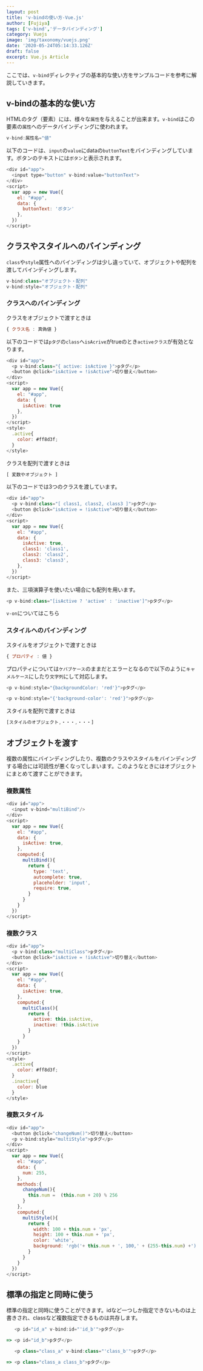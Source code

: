 ```yaml
---
layout: post
title: 'v-bindの使い方-Vue.js'
author: [Fujiya]
tags: ['v-bind','データバインディング']
category: Vuejs
image: 'img/taxonomy/vuejs.png'
date: '2020-05-24T05:14:33.126Z'
draft: false
excerpt: Vue.js Article
---
```


ここでは、`v-bind`ディレクティブの基本的な使い方をサンプルコードを参考に解説していきます。

## v-bindの基本的な使い方
HTMLのタグ（要素）には、様々な`属性`を与えることが出来ます。`v-bind`はこの要素の`属性`へのデータバインディングに使われます。

```js:title=Vue.js
v-bind:属性名="値"
```

以下のコードは、`input`の`value`にdataの`buttonText`をバインディングしています。ボタンのテキストには`ボタン`と表示されます。

```html:title=Vue.js
<div id="app">
  <input type="button" v-bind:value="buttonText">
</div>
<script>
  var app = new Vue({
    el: "#app",
    data: {
      buttonText: 'ボタン'
    },
  })
</script>
```

## クラスやスタイルへのバインディング
`class`や`style`属性へのバインディングは少し違っていて、オブジェクトや配列を渡してバインディングします。

```js:title=Vue.js
v-bind:class="オブジェクト・配列"
v-bind:style="オブジェクト・配列"
```

### クラスへのバインディング
クラスをオブジェクトで渡すときは

```js:title=Vue.js
{ クラス名 : 真偽値 }
```

以下のコードでは`pタグ`の`class`へ`isAcrive`がtrueのとき`activeクラス`が有効となります。

```html:title=Vue.js
<div id="app">
  <p v-bind:class="{ active: isActive }">pタグ</p>
  <button @click="isActive = !isActive">切り替え</button>
</div>
<script>
  var app = new Vue({
    el: "#app",
    data: {
      isActive: true
    },
  })
</script>
<style>
  .active{
    color: #ff8d3f;
  }
</style>
```

クラスを配列で渡すときは

```js:title=Vue.js
[ 変数やオブジェクト ]
```

以下のコードでは3つのクラスを渡しています。

```html:title=Vue.js
<div id="app">
  <p v-bind:class="[ class1, class2, class3 ]">pタグ</p>
  <button @click="isActive = !isActive">切り替え</button>
</div>
<script>
  var app = new Vue({
    el: "#app",
    data: {
      isActive: true,
      class1: 'class1',
      class2: 'class2',
      class3: 'class3',
    },
  })
</script>
```

また、三項演算子を使いたい場合にも配列を用います。

```html:title=Vue.js
<p v-bind:class="[isActive ? 'active' : 'inactive']">pタグ</p>
```

`v-on`についてはこちら

### スタイルへのバインディング
スタイルをオブジェクトで渡すときは

```js:title=Vue.js
{ プロパティ : 値 }
```

プロパティについては`ケバブケース`のままだとエラーとなるので以下のように`キャメルケース`にしたり`文字列`にして対応します。

```html:title=Vue.js
<p v-bind:style="{backgroundColor: 'red'}">pタグ</p>

<p v-bind:style="{'background-color': 'red'}">pタグ</p>
```

スタイルを配列で渡すときは

```js:title=Vue.js
[スタイルのオブジェクト,・・・,・・・]
```
<div class="ads"></div>

## オブジェクトを渡す
複数の属性にバインディングしたり、複数のクラスやスタイルをバインディングする場合には可読性が悪くなってしまいます。このようなときにはオブジェクトにまとめて渡すことができます。

### 複数属性

```html:title=Vue.js
<div id="app">
  <input v-bind="multiBind"/>
</div>
<script>
  var app = new Vue({
    el: "#app",
    data: {
      isActive: true,
    },
    computed:{
      multiBind(){
        return {
          type: 'text',
          autcomplete: true,
          placeholder: 'input',
          require: true,
        }
      }
    }
  })
</script>
```

### 複数クラス

```html:title=Vue.js
<div id="app">
  <p v-bind:class="multiClass">pタグ</p>
  <button @click="isActive = !isActive">切り替え</button>
</div>
<script>
  var app = new Vue({
    el: "#app",
    data: {
      isActive: true,
    },
    computed:{
      multiClass(){
        return {
          active: this.isActive,
          inactive: !this.isActive
        }
      }
    }
  })
</script>
<style>
  .active{
    color: #ff8d3f;
  }
  .inactive{
    color: blue
  }
</style>
```

### 複数スタイル

```html:title=Vue.js
<div id="app">
  <button @click="changeNum()">切り替え</button>
  <p v-bind:style="multiStyle">pタグ</p>
</div>
<script>
  var app = new Vue({
    el: "#app",
    data: {
      num: 255,
    },
    methods:{
      changeNum(){
        this.num =  (this.num + 20) % 256
      }
    },
    computed:{
      multiStyle(){
        return {
          width: 100 + this.num + 'px',
          height: 100 + this.num + 'px',
          color: 'white',
          background: 'rgb('+ this.num + ', 100,' + (255-this.num) +')',
        }
      }
    }
  })
</script>
```
<div class="ads"></div>

## 標準の指定と同時に使う
標準の指定と同時に使うことができます。idなど一つしか指定できないものは上書きされ、classなど複数指定できるものは共存します。

```html:title=Vue.js
   <p id="id_a" v-bind:id="'id_b'">pタグ</p>

=> <p id="id_b">pタグ</p>

   <p class="class_a" v-bind:class="'class_b'">pタグ</p>

=> <p class="class_a class_b">pタグ</p>
```


